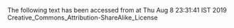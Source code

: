 The following text has been accessed from at Thu Aug 8 23:31:41 IST 2019
Creative_Commons_Attribution-ShareAlike_License
